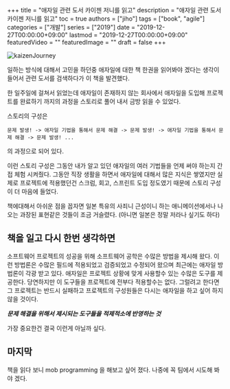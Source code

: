 +++
title = "애자일 관련 도서 카이젠 저니를 읽고"
description = "애자일 관련 도서 카이젠 저니를 읽고"
toc = true
authors = ["jiho"]
tags = ["book", "agile"]
categories = ["개발"]
series = ["2019"]
date =  "2019-12-27T00:00:00+09:00"
lastmod = "2019-12-27T00:00:00+09:00"
featuredVideo = ""
featuredImage = ""
draft = false
+++

![kaizenJourney](https://4ppl3hun73r.github.io/post/2019/12/kaizenJourney.jpeg)

일하는 방식에 대해서 고민을 하던중 애자일에 대한 책 한권을 읽어봐야 겠다는 생각이 들어서 관련 도서를 검색하다가 이 책을 발견했다.

한 일주일에 걸쳐서 읽었는데 애자일이 존재하지 않는 회사에서 애자일을 도입해 프로젝트를 완료하기 까지의 과정을 스토리로 풀어 내서 금방 읽을 수 있었다.

스토리의 구성은 
```
문제 발생! -> 애자일 기법을 통해서 문제 해결 -> 문제 발생! -> 애자일 기법을 통해서 문제 해결 -> 문제 발생! ...
```
의 과정으로 되어 있다. 

이런 스토리 구성은 그동안 내가 알고 있던 애자일의 여러 기법들을 언제 써야 하는지 간접 체험 시켜줬다.
그동안 직장 생활을 하면서 애자일에 대해서 많은 지식은 쌓였지만 실제로 프로젝트에 적용했던건 스크럼, 회고, 스프린트 도입 정도였기 때문에 스토리 구성이 더 마음에 들었다.

책에대해서 아쉬운 점을 꼽자면 일본 특유의 사죄니 근성이니 하는 애니메이션에서나 나오는 과장된 표현같은 것들이 조금 거슬렸다. (아니면 일본은 정말 저라나 싶기도 하다)

## 책을 일고 다시 한번 생각하면
소프트웨어 프로젝트의 성공을 위해 소프트웨어 공학은 수많은 방법을 제시해 왔다. 이런 방법론은 수많은 필드에 적용되었고 검증되었고 수정되어 왔으며 최근에는 애자일 방법론이 각광 받고 있다. 
애자일은 프로젝트 상황에 맞게 사용할수 있는 수많은 도구를 제공한다. 당연하지만 이 도구들을 프로젝트에 전부다 적용할수는 없다. 그럴려고 한다면 그 프로젝트는 반드시 실패하고 프로젝트의 구성원들은 다시는 애자일을 하고 싶어 하지 않을 것이다.

***문제 해결을 위해서 제시되는 도구들을 적제적소에 반영하는 것***

가장 중요한건 결국 이런게 아닐까 싶다.

## 마지막
책을 읽다 보니 mob programming 을 해보고 싶어 졌다. 나중에 꼭 팀에서 시도해 봐야 겠다.
